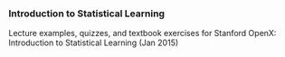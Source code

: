 ### Introduction to Statistical Learning

Lecture examples, quizzes, and textbook exercises for Stanford OpenX: Introduction to Statistical Learning (Jan 2015)
